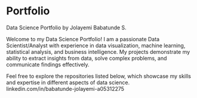 # Portfolio
Data Science Portfolio by Jolayemi Babatunde S.

Welcome to my Data Science Portfolio! 
I am a passionate Data Scientist/Analyst with experience in data visualization, machine learning, statistical analysis, and business intelligence. My projects demonstrate my ability to extract insights from data, solve complex problems, and communicate findings effectively.

Feel free to explore the repositories listed below, which showcase my skills and expertise in different aspects of data science. 
linkedin.com/in/babatunde-jolayemi-a05312275






